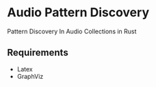 # Audio Pattern Discovery

Pattern Discovery In Audio Collections in Rust

## Requirements
+ Latex
+ GraphViz